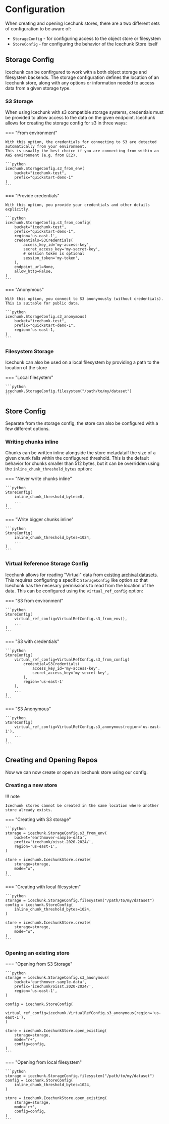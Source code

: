 # Configuration

When creating and opening Icechunk stores, there are a two different sets of configuration to be aware of:
- `StorageConfig` - for configuring access to the object store or filesystem
- `StoreConfig` - for configuring the behavior of the Icechunk Store itself

## Storage Config

Icechunk can be confirgured to work with a both object storage and filesystem backends. The storage configuration defines the location of an Icechunk store, along with any options or information needed to access data from a given storage type.

### S3 Storage

When using Icechunk with s3 compatible storage systems, credentials must be provided to allow access to the data on the given endpoint. Icechunk allows for creating the storage config for s3 in three ways:

=== "From environment"

    With this option, the credentials for connecting to S3 are detected automatically from your environment.
    This is usually the best choice if you are connecting from within an AWS environment (e.g. from EC2).
    
    ```python
    icechunk.StorageConfig.s3_from_env(
        bucket="icechunk-test",
        prefix="quickstart-demo-1"
    )
    ```

=== "Provide credentials"

    With this option, you provide your credentials and other details explicitly.
    
    ```python
    icechunk.StorageConfig.s3_from_config(
        bucket="icechunk-test",
        prefix="quickstart-demo-1",
        region='us-east-1',
        credentials=S3Credentials(
            access_key_id='my-access-key',
            secret_access_key='my-secret-key',
            # session token is optional
            session_token='my-token',
        ),
        endpoint_url=None,
        allow_http=False,
    )
    ```

=== "Anonymous"

    With this option, you connect to S3 anonymously (without credentials).
    This is suitable for public data.
    
    ```python
    icechunk.StorageConfig.s3_anonymous(
        bucket="icechunk-test",
        prefix="quickstart-demo-1",
        region='us-east-1,
    )
    ```

### Filesystem Storage

Icechunk can also be used on a local filesystem by providing a path to the location of the store

=== "Local filesystem"

    ```python
    icechunk.StorageConfig.filesystem("/path/to/my/dataset")
    ```

## Store Config

Separate from the storage config, the store can also be configured with a few different options.

### Writing chunks inline

Chunks can be written inline alongside the store metadataif the size of a given chunk falls within the confiugured threshold. This is the default behavior for chunks smaller than 512 bytes, but it can be overridden using the `inline_chunk_threshold_bytes` option:

=== "Never write chunks inline"

    ```python
    StoreConfig(
        inline_chunk_threshold_bytes=0,
        ...
    )
    ```

=== "Write bigger chunks inline"

    ```python
    StoreConfig(
        inline_chunk_threshold_bytes=1024,
        ...
    )
    ```

### Virtual Reference Storage Config

Icechunk allows for reading "Virtual" data from [existing archival datasets](./xarray.md). This requires configuring a specific `StorageConfig` like option so that Icechunk has the necesary permissions to read from the location of the data. This can be configured using the `virtual_ref_config` option:

=== "S3 from environment"

    ```python
    StoreConfig(
        virtual_ref_config=VirtualRefConfig.s3_from_env(),
        ...
    )
    ```

=== "S3 with credentials"

    ```python
    StoreConfig(
        virtual_ref_config=VirtualRefConfig.s3_from_config(
            credential=S3Credentials(
                access_key_id='my-access-key',
                secret_access_key='my-secret-key',
            ),
            region='us-east-1'
        ),
        ...
    )
    ```

=== "S3 Anonymous"

    ```python
    StoreConfig(
        virtual_ref_config=VirtualRefConfig.s3_anonymous(region='us-east-1'),
        ...
    )
    ```

## Creating and Opening Repos

Now we can now create or open an Icechunk store using our config. 

### Creating a new store

!!! note

    Icechunk stores cannot be created in the same location where another store already exists.

=== "Creating with S3 storage"

    ```python
    storage = icechunk.StorageConfig.s3_from_env(
        bucket='earthmover-sample-data',
        prefix='icechunk/oisst.2020-2024/',
        region='us-east-1',
    )

    store = icechunk.IcechunkStore.create(
        storage=storage, 
        mode="w", 
    )
    ```

=== "Creating with local filesystem"

    ```python
    storage = icechunk.StorageConfig.filesystem("/path/to/my/dataset")
    config = icechunk.StoreConfig(
        inline_chunk_threshold_bytes=1024,
    )

    store = icechunk.IcechunkStore.create(
        storage=storage, 
        mode="w", 
    )
    ```

### Opening an existing store

=== "Opening from S3 Storage"

    ```python
    storage = icechunk.StorageConfig.s3_anonymous(
        bucket='earthmover-sample-data',
        prefix='icechunk/oisst.2020-2024/',
        region='us-east-1',
    )

    config = icechunk.StoreConfig(
        virtual_ref_config=icechunk.VirtualRefConfig.s3_anonymous(region='us-east-1'),
    )

    store = icechunk.IcechunkStore.open_existing(
        storage=storage, 
        mode="r+", 
        config=config,
    )
    ```

=== "Opening from local filesystem"

    ```python
    storage = icechunk.StorageConfig.filesystem("/path/to/my/dataset")
    config = icechunk.StoreConfig(
        inline_chunk_threshold_bytes=1024,
    )

    store = icechunk.IcechunkStore.open_existing(
        storage=storage,
        mode='r+',
        config=config,
    )
    ```
